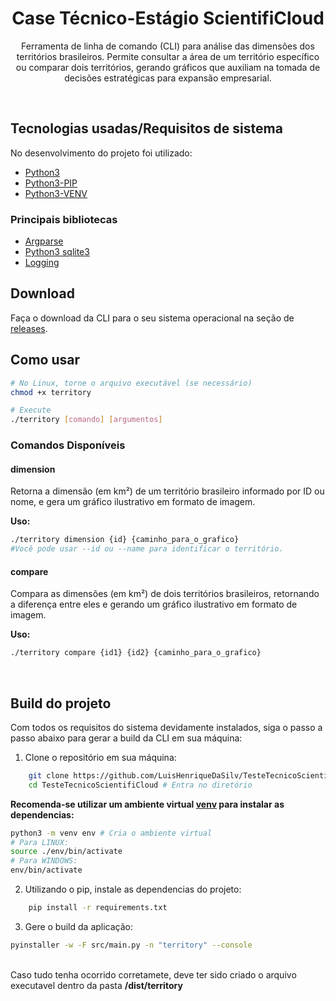 <div align="center">
    <h1>Case Técnico-Estágio ScientifiCloud</h1>
    <p>
       Ferramenta de linha de comando (CLI) para análise das dimensões dos territórios brasileiros. Permite consultar a área de um território específico ou comparar dois territórios, gerando gráficos que auxiliam na tomada de decisões estratégicas para expansão empresarial.
    </p>
</div>

</br>

## Tecnologias usadas/Requisitos de sistema
No desenvolvimento do projeto foi utilizado:
- <a href="https://www.python.org/downloads/">Python3</a> 
- <a href="https://docs.python.org/pt-br/3/installing/index.html">Python3-PIP</a>
- <a href="https://docs.python.org/3/library/venv.html">Python3-VENV</a> 

### Principais bibliotecas

- <a href="https://docs.python.org/3/library/argparse.html">Argparse</a>
- <a href="https://docs.python.org/3/library/sqlite3.html">Python3 sqlite3</a>
- <a href="https://docs.python.org/3/howto/logging.html"> Logging</a>

## Download
Faça o download da CLI para o seu sistema operacional na seção de <a href="https://github.com/LuisHenriqueDaSilv/TesteTecnicoScientifiCloud/releases/tag/first">releases</a>.

## Como usar

``` bash
# No Linux, torne o arquivo executável (se necessário)
chmod +x territory

# Execute
./territory [comando] [argumentos]
``` 

### Comandos Disponíveis

#### dimension
Retorna a dimensão (em km²) de um território brasileiro informado por ID ou nome, e gera um gráfico ilustrativo em formato de imagem.

<strong>Uso:</strong>
```bash
./territory dimension {id} {caminho_para_o_grafico}
#Você pode usar --id ou --name para identificar o território.
```

#### compare
Compara as dimensões (em km²) de dois territórios brasileiros, retornando a diferença entre eles e gerando um gráfico ilustrativo em formato de imagem.

<strong>Uso:</strong>

```bash
./territory compare {id1} {id2} {caminho_para_o_grafico}
```
</br>

## Build do projeto

Com todos os requisitos do sistema devidamente instalados, siga o passo a passo abaixo para gerar a build da CLI em sua máquina:

1) Clone o repositório em sua máquina:

```bash
    git clone https://github.com/LuisHenriqueDaSilv/TesteTecnicoScientifiCloud.git # Clona o repositório
    cd TesteTecnicoScientifiCloud # Entra no diretório 
```

<strong>Recomenda-se utilizar um ambiente virtual <a href="https://docs.python.org/3/library/venv.html">venv</a> para instalar as dependencias:</strong>
 
```bash
python3 -m venv env # Cria o ambiente virtual
# Para LINUX:
source ./env/bin/activate
# Para WINDOWS:
env/bin/activate
```

2) Utilizando o pip, instale as dependencias do projeto:
``` bash
    pip install -r requirements.txt
```

3) Gere o build da aplicação:
``` bash
pyinstaller -w -F src/main.py -n "territory" --console
```
</br>
Caso tudo tenha ocorrido corretamete, deve ter sido criado o arquivo executavel dentro da pasta <strong>/dist/territory</strong>